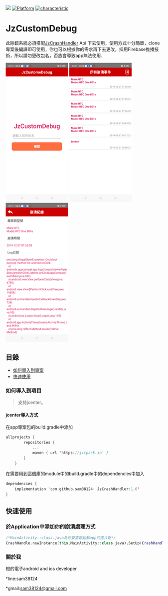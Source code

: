 [![](https://jitpack.io/v/sam38124/JzCrashHandler.svg)](https://jitpack.io/#sam38124/JzCrashHandler)
[![Platform](https://img.shields.io/badge/平台-%20Android%20-brightgreen.svg)](https://github.com/sam38124)
[![characteristic](https://img.shields.io/badge/特點-%20輕量級%20%7C%20簡單易用%20%20%7C%20穩定%20-brightgreen.svg)](https://github.com/sam38124)
# JzCustomDebug
此除錯系統必須搭配[JzCrashHandler](https://github.com/sam38124/JzCrashHandler) Api 下去使用，使用方式十分簡單，clone專案後編譯即可使用，你也可以根據你的需求再下去更改，採用Firebase推播技術，所以請勿更改包名，否族會導致app無法使用．

<img src="https://github.com/sam38124/JzCustomDebug/blob/master/i1.png" width = "200"  alt="i1" />  <img src="https://github.com/sam38124/JzCustomDebug/blob/master/i2.png" width = "200"  alt="i2" />  <img src="https://github.com/sam38124/JzCustomDebug/blob/master/i3.png" width = "200"  alt="i3" />

## 目錄
* [如何導入到專案](#Import)
* [快速使用](#Use)
<a name="Import"></a>
### 如何導入到項目
> 支持jcenter。 <br/>

#### jcenter導入方式
在app專案包的build.gradle中添加
```kotlin
allprojects {
		repositories {
			...
			maven { url 'https://jitpack.io' }
		}
	}
```

在需要用到這個庫的module中的build.gradle中的dependencies中加入
```kotlin
dependencies {
    implementation 'com.github.sam38124: JzCrashHandler:1.0'
}
```
<a name="Use"></a>
## 快速使用
### 於Application中添加你的崩潰處理方式 
```kotlin
/*MainActivity::class.java為你要重新起動app的進入點*/
CrashHandle.newInstance(this,MainActivity::class.java).SetUp(CrashHandle.UPLOAD_CRASH_MESSAGE)
```
<a name="About"></a>
### 關於我
橙的電子android and ios developer

*line:sam38124

*gmail:sam38124@gmail.com
